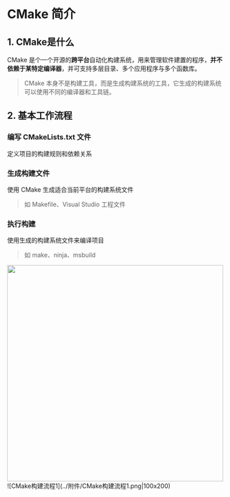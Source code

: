 # CMake 简介

## 1. CMake是什么

CMake 是个一个开源的**跨平台**自动化构建系统，用来管理软件建置的程序，**并不依赖于某特定编译器**，并可支持多层目录、多个应用程序与多个函数库。

>CMake 本身不是构建工具，而是生成构建系统的工具，它生成的构建系统可以使用不同的编译器和工具链。  

## 2. 基本工作流程

### 编写 CMakeLists.txt 文件

定义项目的构建规则和依赖关系

### 生成构建文件

使用 CMake 生成适合当前平台的构建系统文件
>如 Makefile、Visual Studio 工程文件

### 执行构建

使用生成的构建系统文件来编译项目
>如 make、ninja、msbuild

<img src = "https://camo.githubusercontent.com/76f83b91cac93e85ed2e6f7c0bf075c52d9c84333ad7660cfe86632be4fac761/68747470733a2f2f696d672e7a656765732e746f702f483741784c5a2e706e67" width = "500px">
![CMake构建流程1](../附件/CMake构建流程1.png|100x200)
